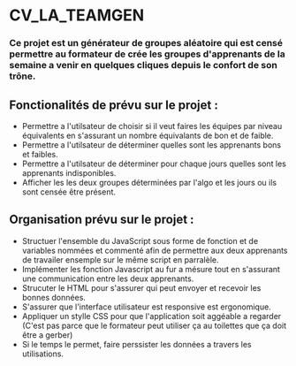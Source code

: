 # CV_LA_TEAMGEN

### Ce projet est un générateur de groupes aléatoire qui est censé permettre au formateur de crée les groupes d'apprenants de la semaine a venir en quelques cliques depuis le confort de son trône.

## Fonctionalités de prévu sur le projet : 
* Permettre a l'utilsateur de choisir si il veut faires les équipes par niveau équivalents en s'assurant un nombre équivalants de 
bon et de faible.
* Permettre a l'utilsateur de déterminer quelles sont les apprenants bons et faibles.
* Permettre a l'utilsateur de déterminer pour chaque jours quelles sont les apprenants indisponibles.
* Afficher les les deux groupes déterminées par l'algo et les jours ou ils sont censée être présent.

## Organisation prévu sur le projet : 
* Structuer l'ensemble du JavaScript sous forme de fonction et de variables nommées et commenté afin de permettre aux deux apprenants de travailer ensemple sur le même script en parralèle.
* Implémenter les fonction Javascript au fur a mésure tout en s'assurant une communication entre les deux apprenants.
* Strucuter le HTML pour s'assurer qui peut envoyer et recevoir les bonnes données.
* S'assurer que l'interface utilisateur est responsive est ergonomique.
* Appliquer un stylle CSS pour que l'application soit aggéable a regarder (C'est pas parce que le formateur peut utiliser ça au toilettes que ça doit être a gerber)
* Si le temps le permet, faire perssister les données a travers les utilisations.
